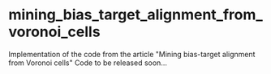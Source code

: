 # mining_bias_target_alignment_from_voronoi_cells
Implementation of the code from the article "Mining bias-target alignment from Voronoi cells"
Code to be released soon...

